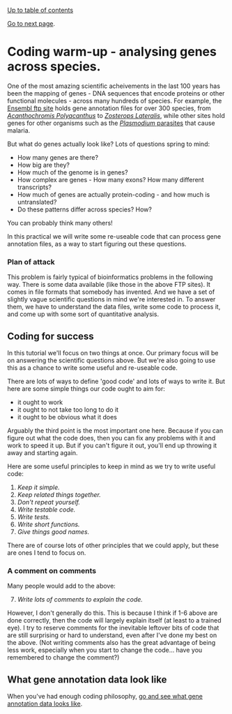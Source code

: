 [Up to table of contents](README.md)

[Go to next page](What_gene_annotation_data_looks_like.md).


# Coding warm-up - analysing genes across species.

One of the most amazing scientific acheivements in the last 100 years has been the mapping of genes - DNA
sequences that encode proteins or other functional molecules - across many hundreds of species. For example, the
[Ensembl ftp site](http://ftp.ensembl.org/pub/current_gff3/) holds gene annotation files for over 300 species, from
[*Acanthochromis Polyacanthus*](https://en.wikipedia.org/wiki/Spiny_chromis) to [*Zosterops
Lateralis*](https://en.wikipedia.org/wiki/Silvereye), while other sites hold genes for other organisms such as the [*Plasmodium*
parasites](https://plasmodb.org/plasmo/app/downloads/Current_Release/) that cause malaria.

But what do genes actually look like?  Lots of questions spring to mind:

- How many genes are there?
- How big are they?
- How much of the genome is in genes?
- How complex are genes - How many exons?  How many different transcripts?
- How much of genes are actually protein-coding - and how much is untranslated?
- Do these patterns differ across species?  How?

You can probably think many others!

In this practical we will write some re-useable code that can process gene annotation files, as a way to start figuring
out these questions.

### Plan of attack

This problem is fairly typical of bioinformatics problems in the following way. There is some data
available (like those in the above FTP sites). It comes in file formats that somebody has invented.
And we have a set of slightly vague scientific questions in mind we're interested in. To answer
them, we have to understand the data files, write some code to process it, and come up with some
sort of quantitative analysis.

## Coding for success

In this tutorial we'll focus on two things at once. Our primary focus will be on answering the
scientific questions above. But we're also going to use this as a chance to write some useful and
re-useable code.

There are lots of ways to define 'good code' and lots of ways to write it. But here are some simple
things our code ought to aim for:

- it ought to work
- it ought to not take too long to do it
- it ought to be obvious what it does

Arguably the third point is the most important one here. Because if you can figure out what the code does, then you
can fix any problems with it and work to speed it up. But if you can't figure it
out, you'll end up throwing it away and starting again.

Here are some useful principles to keep in mind as we try to write useful code:

1. *Keep it simple.*
2. *Keep related things together.*
3. *Don't repeat yourself.*
4. *Write testable code.*
5. *Write tests.*
6. *Write short functions.*
7. *Give things good names.*

There are of course lots of other principles that we could apply, but these are ones I tend to focus on.

### A comment on comments

Many people would add to the above: 

7. *Write lots of comments to explain the code.*

However, I don't generally do this. This is because I think if 1-6 above are done correctly, then the
code will largely explain itself (at least to a trained eye). I
try to reserve comments for the inevitable leftover bits of code that are still surprising or hard to
understand, even after I've done my best on the above. (Not writing comments also has the great advantage of being
less work, especially when you start to change the code... have you remembered to change the comment?)

## What gene annotation data look like

When you've had enough coding philosophy, [go and see what gene annotation data looks like](What_gene_annotation_data_looks_like.md).
